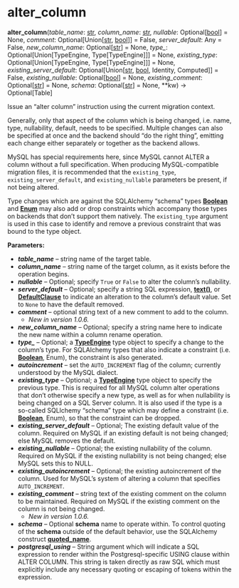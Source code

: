 # alter_column

**alter_column**(*table_name*:  [str], *column_name*:  [str], *nullable*:  Optional\[[bool]\] = None, *comment*:  Optional\[Union\[[str], [bool]\]\] = False, *server_default*:  Any = False, *new_column_name*:  Optional\[[str]\] = None, *type_*:  Optional\[Union\[TypeEngine, Type\[TypeEngine\]\]\] = None, *existing_type*:  Optional\[Union\[TypeEngine, Type\[TypeEngine\]\]\] = None, *existing_server_default*:  Optional\[Union\[[str], [bool], Identity, Computed\]\] = False, *existing_nullable*:  Optional\[[bool]\] = None, *existing_comment*:  Optional\[[str]\] = None, *schema*:  Optional\[[str]\] = None, **kw) → Optional\[Table\]

[str]: https://docs.python.org/3/library/stdtypes.html#str
[bool]: https://docs.python.org/3/library/functions.html#bool
[Boolean]: https://docs.sqlalchemy.org/en/14/core/type_basics.html#sqlalchemy.types.Boolean
[Enum]: https://docs.sqlalchemy.org/en/14/core/type_basics.html#sqlalchemy.types.Enum
[text()]: https://docs.sqlalchemy.org/en/14/core/sqlelement.html#sqlalchemy.sql.expression.text
[DefaultClause]: https://docs.sqlalchemy.org/en/14/core/defaults.html#sqlalchemy.schema.DefaultClause
[TypeEngine]: https://docs.sqlalchemy.org/en/14/core/type_api.html#sqlalchemy.types.TypeEngine
[quoted_name]: https://docs.sqlalchemy.org/en/14/core/sqlelement.html#sqlalchemy.sql.expression.quoted_name

Issue an “alter column” instruction using the current migration context.

Generally, only that aspect of the column which is being changed, i.e. name, type, nullability, default, needs to be specified. Multiple changes can also be specified at once and the backend should “do the right thing”, emitting each change either separately or together as the backend allows.

MySQL has special requirements here, since MySQL cannot ALTER a column without a full specification. When producing MySQL-compatible migration files, it is recommended that the `existing_type`, `existing_server_default`, and `existing_nullable` parameters be present, if not being altered.

Type changes which are against the SQLAlchemy “schema” types **[Boolean]** and **[Enum]** may also add or drop constraints which accompany those types on backends that don’t support them natively. The `existing_type` argument is used in this case to identify and remove a previous constraint that was bound to the type object.

**Parameters:**

* ***table_name*** – string name of the target table.
* ***column_name*** – string name of the target column, as it exists before the operation begins.
* ***nullable*** – Optional; specify `True` or `False` to alter the column’s nullability.
* ***server_default*** – Optional; specify a string SQL expression, **[text()]**, or **[DefaultClause]** to indicate an alteration to the column’s default value. Set to `None` to have the default removed.
* ***comment***<a name="params.comment"></a> – optional string text of a new comment to add to the column.
  * *New in version 1.0.6.*
* ***new_column_name*** – Optional; specify a string name here to indicate the new name within a column rename operation.
* ***type_*** – Optional; a **[TypeEngine]** type object to specify a change to the column’s type. For SQLAlchemy types that also indicate a constraint (i.e. **[Boolean]**, Enum), the constraint is also generated.
* ***autoincrement*** – set the `AUTO_INCREMENT` flag of the column; currently understood by the MySQL dialect.
* ***existing_type*** – Optional; a **[TypeEngine]** type object to specify the previous type. This is required for all MySQL column alter operations that don’t otherwise specify a new type, as well as for when nullability is being changed on a SQL Server column. It is also used if the type is a so-called SQLlchemy “schema” type which may define a constraint (i.e. **[Boolean]**, Enum), so that the constraint can be dropped.
* ***existing_server_default*** – Optional; The existing default value of the column. Required on MySQL if an existing default is not being changed; else MySQL removes the default.
* ***existing_nullable*** – Optional; the existing nullability of the column. Required on MySQL if the existing nullability is not being changed; else MySQL sets this to NULL.
* ***existing_autoincrement*** – Optional; the existing autoincrement of the column. Used for MySQL’s system of altering a column that specifies `AUTO_INCREMENT`.
* ***existing_comment*** – string text of the existing comment on the column to be maintained. Required on MySQL if the existing comment on the column is not being changed.
  * *New in version 1.0.6.*
* ***schema*** – Optional **schema** name to operate within. To control quoting of the **schema** outside of the default behavior, use the SQLAlchemy construct **[quoted_name]**.
* ***postgresql_using*** – String argument which will indicate a SQL expression to render within the Postgresql-specific USING clause within ALTER COLUMN. This string is taken directly as raw SQL which must explicitly include any necessary quoting or escaping of tokens within the expression.
